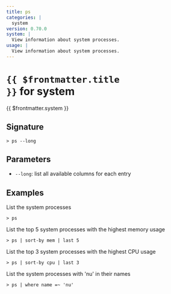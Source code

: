 ```yaml
---
title: ps
categories: |
  system
version: 0.70.0
system: |
  View information about system processes.
usage: |
  View information about system processes.
---
```


# <code>{{ $frontmatter.title }}</code> for system

<div class='command-title'>{{ $frontmatter.system }}</div>

## Signature

```> ps --long```

## Parameters

 -  `--long`: list all available columns for each entry

## Examples

List the system processes
```shell
> ps
```

List the top 5 system processes with the highest memory usage
```shell
> ps | sort-by mem | last 5
```

List the top 3 system processes with the highest CPU usage
```shell
> ps | sort-by cpu | last 3
```

List the system processes with 'nu' in their names
```shell
> ps | where name =~ 'nu'
```
